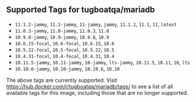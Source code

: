 ## Supported Tags for tugboatqa/mariadb

* `11.1.2-jammy`, `11.1-jammy`, `11-jammy`, `jammy`, `11.1.2`, `11.1`, `11`, `latest`
* `11.0.3-jammy`, `11.0-jammy`, `11.0.3`, `11.0`
* `10.9.8-jammy`, `10.9-jammy`, `10.9.8`, `10.9`
* `10.6.15-focal`, `10.6-focal`, `10.6.15`, `10.6`
* `10.5.22-focal`, `10.5-focal`, `10.5.22`, `10.5`
* `10.4.31-focal`, `10.4-focal`, `10.4.31`, `10.4`
* `10.11.5-jammy`, `10.11-jammy`, `10-jammy`, `lts-jammy`, `10.11.5`, `10.11`, `10`, `lts`
* `10.10.6-jammy`, `10.10-jammy`, `10.10.6`, `10.10`

The above tags are currently supported. Visit https://hub.docker.com/r/tugboatqa/mariadb/tags/ to see a list of all available tags for this image, including those that are no longer supported.
